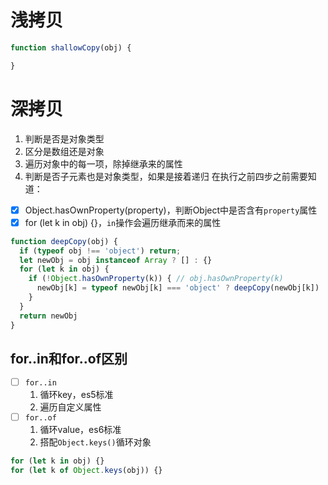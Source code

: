 # 浅拷贝
```ts
function shallowCopy(obj) {

}

```

# 深拷贝
1. 判断是否是对象类型
2. 区分是数组还是对象
3. 遍历对象中的每一项，除掉继承来的属性
4. 判断是否子元素也是对象类型，如果是接着递归
在执行之前四步之前需要知道：
- [x] Object.hasOwnProperty(property)，判断Object中是否含有`property`属性
- [x] for (let k in obj) {}，`in`操作会遍历继承而来的属性

```ts
function deepCopy(obj) {
  if (typeof obj !== 'object') return;
  let newObj = obj instanceof Array ? [] : {}
  for (let k in obj) {
    if (!Object.hasOwnProperty(k)) { // obj.hasOwnProperty(k)
      newObj[k] = typeof newObj[k] === 'object' ? deepCopy(newObj[k]) : obj[k]
    }
  }
  return newObj
}
```

## for..in和for..of区别
- [ ] `for..in`
  1. 循环key，es5标准
  2. 遍历自定义属性
- [ ] `for..of`
  1. 循环value，es6标准
  2. 搭配`Object.keys()`循环对象
```ts
for (let k in obj) {}
for (let k of Object.keys(obj)) {}
```
